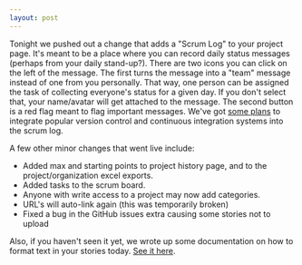 ```yaml
---
layout: post
---
```


Tonight we pushed out a change that adds a "Scrum Log" to your project page.  It's meant to be a place where you can record daily status messages (perhaps from your daily stand-up?).  There are two icons you can click on the left of the message.  The first turns the message into a "team" message instead of one from you personally.  That way, one person can be assigned the task of collecting everyone's status for a given day.  If you don't select that, your name/avatar will get attached to the message.  The second button is a red flag meant to flag important messages.  We've got [some plans](https://github.com/github/github-services/pull/126) to integrate popular version control and continuous integration systems into the scrum log.

A few other minor changes that went live include:  

* Added max and starting points to project history page, and to the project/organization excel exports.
* Added tasks to the scrum board.
* Anyone with write access to a project may now add categories.
* URL's will auto-link again (this was temporarily broken)
* Fixed a bug in the GitHub issues extra causing some stories not to upload

Also, if you haven't seen it yet, we wrote up some documentation on how to format text in your stories today.  [See it here](http://support.scrumdo.com/kb/faq/formatting-text).
